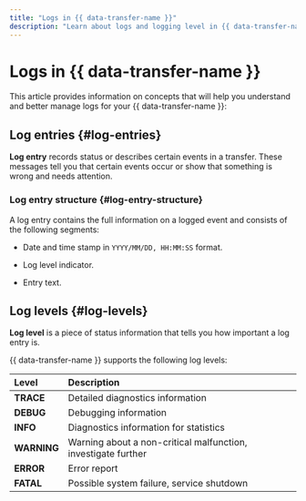 ```yaml
---
title: "Logs in {{ data-transfer-name }}"
description: "Learn about logs and logging level in {{ data-transfer-name }}."
---
```


# Logs in {{ data-transfer-name }}

This article provides information on concepts that will help you understand and better manage logs for your {{ data-transfer-name }}:

## Log entries {#log-entries}

**Log entry** records status or describes certain events in a transfer. These messages tell you that certain events occur or show that something is wrong and needs attention.

### Log entry structure {#log-entry-structure}

A log entry contains the full information on a logged event and consists of the following segments:

* Date and time stamp in `YYYY/MM/DD, HH:MM:SS` format.

* Log level indicator.

* Entry text.

## Log levels {#log-levels}

**Log level** is a piece of status information that tells you how important a log entry is.

{{ data-transfer-name }} supports the following log levels:

| Level       | Description                                                   |
|:------------|:--------------------------------------------------------------|
| **TRACE**   | Detailed diagnostics information                              |
| **DEBUG**   | Debugging information                                         |
| **INFO**    | Diagnostics information for statistics                        |
| **WARNING** | Warning about a non-critical malfunction, investigate further |
| **ERROR**   | Error report                                                  |
| **FATAL**   | Possible system failure, service shutdown                     |
